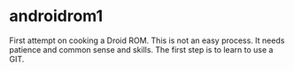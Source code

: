 # androidrom1
First attempt on cooking a Droid ROM.
This is not an easy process. 
It needs patience and common sense and skills.
The first step is to learn to use a GIT.

